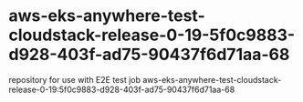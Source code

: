 # aws-eks-anywhere-test-cloudstack-release-0-19-5f0c9883-d928-403f-ad75-90437f6d71aa-68
repository for use with E2E test job aws-eks-anywhere-test-cloudstack-release-0-19:5f0c9883-d928-403f-ad75-90437f6d71aa-68
